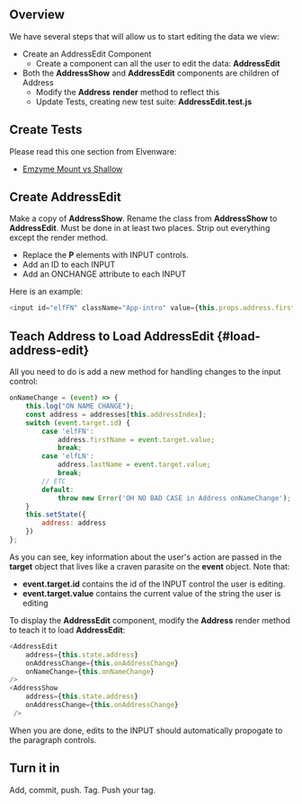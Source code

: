 ## Overview

We have several steps that will allow us to start editing the data we view:

- Create an AddressEdit Component
  - Create a component can all the user to edit the data: **AddressEdit**
- Both the **AddressShow** and **AddressEdit** components are children of Address
  - Modify the **Address** **render** method to reflect this
  - Update Tests, creating new test suite: **AddressEdit.test.js**

## Create Tests

Please read this one section from Elvenware:

- [Emzyme Mount vs Shallow][emvz]

[emvz]: http://www.elvenware.com/charlie/development/web/JavaScript/JavaScriptReact.html#enzyme-mount-vs-shallow

## Create AddressEdit

Make a copy of **AddressShow**. Rename the class from **AddressShow** to **AddressEdit**. Must be done in at least two places. Strip out everything except the render method.

- Replace the **P** elements with INPUT controls.
- Add an ID to each INPUT
- Add an ONCHANGE attribute to each INPUT

Here is an example:

```javascript
<input id="elfFN" className="App-intro" value={this.props.address.firstName} onChange={this.props.onNameChange}/>
```  

## Teach Address to Load AddressEdit {#load-address-edit}

All you need to do is add a new method for handling changes to the input control:

```javascript
onNameChange = (event) => {
    this.log("ON NAME CHANGE");
    const address = addresses[this.addressIndex];
    switch (event.target.id) {
        case 'elfFN':
            address.firstName = event.target.value;
            break;
        case 'elfLN':
            address.lastName = event.target.value;
            break;
        // ETC
        default:
            throw new Error('OH NO BAD CASE in Address onNameChange');
    }
    this.setState({
        address: address
    })
};
```

As you can see, key information about the user's action are passed in the **target** object that lives like a craven parasite on the **event** object. Note that:

- **event.target.id** contains the id of the INPUT control the user is editing.
- **event.target.value** contains the current value of the string the user is editing

To display the **AddressEdit** component, modify the **Address** render method to teach it to load **AddressEdit**:

```javascript
<AddressEdit
    address={this.state.address}
    onAddressChange={this.onAddressChange}
    onNameChange={this.onNameChange}
/>
<AddressShow
    address={this.state.address}
    onAddressChange={this.onAddressChange}
 />
```

When you are done, edits to the INPUT should automatically propogate to the paragraph controls.

## Turn it in

Add, commit, push. Tag. Push your tag.

